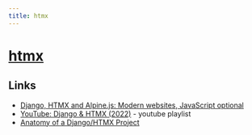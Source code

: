 ```yaml
---
title: htmx
---
```


# [htmx](https://htmx.org/)

## Links

- [Django, HTMX and Alpine.js: Modern websites, JavaScript optional](https://www.saaspegasus.com/guides/modern-javascript-for-django-developers/htmx-alpine/)
- [YouTube: Django & HTMX (2022)](https://www.youtube.com/playlist?list=PL-2EBeDYMIbRByZ8GXhcnQSuv2dog4JxY) - youtube playlist
- [Anatomy of a Django/HTMX Project](https://danjacob.net/posts/anatomyofdjangohtmxproject/)